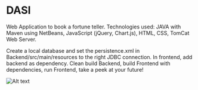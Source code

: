 # DASI
Web Application to book a fortune teller.
Technologies used: JAVA with Maven using NetBeans, JavaScript (jQuery, Chart.js), HTML, CSS, TomCat Web Server.

Create a local database and set the persistence.xml in Backend/src/main/resources to the right JDBC connection. In frontend, add backend as dependency. Clean build Backend, build Frontend with dependencies, run Frontend, take a peek at your future!

![Alt text](relative/path/to/index.jpg?raw=true "Title")